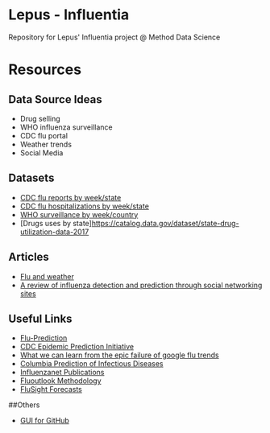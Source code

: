 # Lepus - Influentia
Repository for Lepus' Influentia project @ Method Data Science

# Resources
## Data Source Ideas
- Drug selling
- WHO influenza surveillance
- CDC flu portal
- Weather trends
- Social Media
## Datasets
- [CDC flu reports by week/state](https://gis.cdc.gov/grasp/fluview/fluportaldashboard.html)
- [CDC flu hospitalizations by week/state](https://gis.cdc.gov/GRASP/Fluview/FluHospRates.html)
- [WHO surveillance by week/country](http://apps.who.int/flumart/Default?ReportNo=12)
- [Drugs uses by state]https://catalog.data.gov/dataset/state-drug-utilization-data-2017
## Articles
- [Flu and weather](https://askabiologist.asu.edu/plosable/does-flu-virus-prefer-cold-weather)
- [A review of influenza detection and prediction through social networking sites](https://www.ncbi.nlm.nih.gov/pmc/articles/PMC5793414/pdf/12976_2017_Article_74.pdf)
## Useful Links
- [Flu-Prediction](https://github.com/svetvaz/Flu-Prediction)
- [CDC Epidemic Prediction Initiative](https://github.com/cdcepi)
- [What we can learn from the epic failure of google flu trends](https://www.wired.com/2015/10/can-learn-epic-failure-google-flu-trends/)
- [Columbia Prediction of Infectious Diseases](http://cpid.iri.columbia.edu/)
- [Influenzanet Publications](https://www.influenzanet.eu/en/publications/)
- [Fluoutlook Methodology](https://fluoutlook.org/methodology.html)
- [FluSight Forecasts](https://github.com/cdcepi/FluSight-forecasts)

##Others
- [GUI for GitHub](https://desktop.github.com/)
